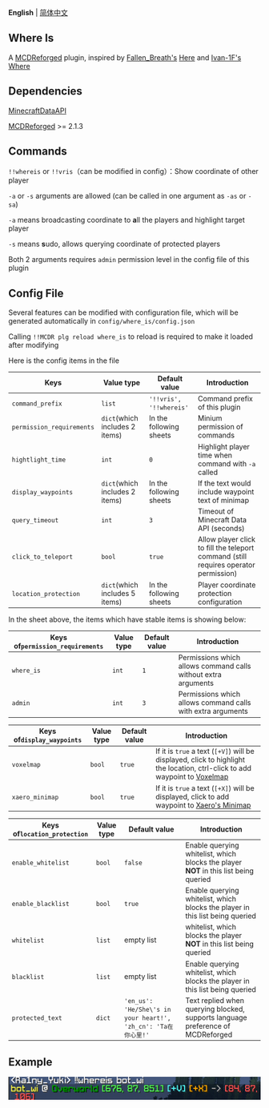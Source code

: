 **English** | [简体中文](README_zh.md)

Where Is
-------

A [MCDReforged](https://github.com/Fallen-Breath/MCDReforged) plugin, inspired by [Fallen_Breath's](https://github.com/Fallen-Breath) [Here](https://github.com/TISUnion/Here) and [Ivan-1F's](https://github.com/Ivan-1F) [Where](https://github.com/Ivan-1F/MCDReforged-Plugins/tree/master/where)

## Dependencies

[MinecraftDataAPI](https://github.com/MCDReforged/MinecraftDataAPI/)

[MCDReforged](https://github.com/Fallen-Breath/MCDReforged) >= 2.1.3

## Commands

`!!whereis` or `!!vris`（can be modified in config）：Show coordinate of other player

`-a` or `-s` arguments are allowed (can be called in one argument as `-as` or `-sa`)

`-a` means broadcasting coordinate to **a**ll the players and highlight target player

`-s` means **s**udo, allows querying coordinate of protected players

Both 2 arguments requires `admin` permission level in the config file of this plugin

## Config File

Several features can be modified with configuration file, which will be generated automatically in `config/where_is/config.json`

Calling `!!MCDR plg reload where_is` to reload is required to make it loaded after modifying

Here is the config items in the file

| Keys                      | Value type                     | Default value           | Introduction                                                 |
| ------------------------- | ------------------------------ | ----------------------- | ------------------------------------------------------------ |
| `command_prefix`          | `list`                         | `'!!vris', '!!whereis'` | Command prefix of this plugin                                |
| `permission_requirements` | `dict`(which includes 2 items) | In the following sheets | Minium permission of commands                                |
| `hightlight_time`         | `int`                          | `0`                     | Highlight player time when command with `-a` called          |
| `display_waypoints`       | `dict`(which includes 2 items) | In the following sheets | If the text would include waypoint text of minimap           |
| `query_timeout`           | `int`                          | `3`                     | Timeout of Minecraft Data API (seconds)                      |
| `click_to_teleport`       | `bool`                         | `true`                  | Allow player click to fill the teleport command (still requires operator permission) |
| `location_protection`     | `dict`(which includes 5 items) | In the following sheets | Player coordinate protection configuration                   |

In the sheet above, the items which have stable items is showing below:

| Keys of`permission_requirements` | Value type | Default value | Introduction                                                 |
| -------------------------------- | ---------- | ------------- | ------------------------------------------------------------ |
| `where_is`                       | `int`      | `1`           | Permissions which allows command calls without extra arguments |
| `admin`                          | `int`      | `3`           | Permissions which allows command calls with extra arguments  |

| Keys of`display_waypoints` | Value type | Default value | Introduction                                                 |
| -------------------------- | ---------- | ------------- | ------------------------------------------------------------ |
| `voxelmap`                 | `bool`     | `true`        | If it is `true` a text (`[+V]`) will be displayed, click to highlight the location, ctrl-click to add waypoint to [Voxelmap](https://www.curseforge.com/minecraft/mc-mods/voxelmap) |
| `xaero_minimap`            | `bool`     | `true`        | If it is `true` a text (`[+X]`) will be displayed, click to add waypoint to [Xaero's Minimap](https://chocolateminecraft.com/minimap2.php) |

| Keys of`location_protection` | Value type | Default value                                           | Introduction                                                 |
| ---------------------------- | ---------- |---------------------------------------------------------| ------------------------------------------------------------ |
| `enable_whitelist`           | `bool`     | `false`                                                 | Enable querying whitelist, which blocks the player **NOT** in this list being queried |
| `enable_blacklist`           | `bool`     | `true`                                                  | Enable querying whitelist, which blocks the player in this list being queried |
| `whitelist`                  | `list`     | empty list                                              | whitelist, which blocks the player **NOT** in this list being queried |
| `blacklist`                  | `list`     | empty list                                              | Enable querying whitelist, which blocks the player in this list being queried |
| `protected_text`             | `dict`     | `'en_us': 'He/She\'s in your heart!', 'zh_cn': 'Ta在你心里!'` | Text replied when querying blocked, supports language preference of MCDReforged |

## Example

![](img.png)
